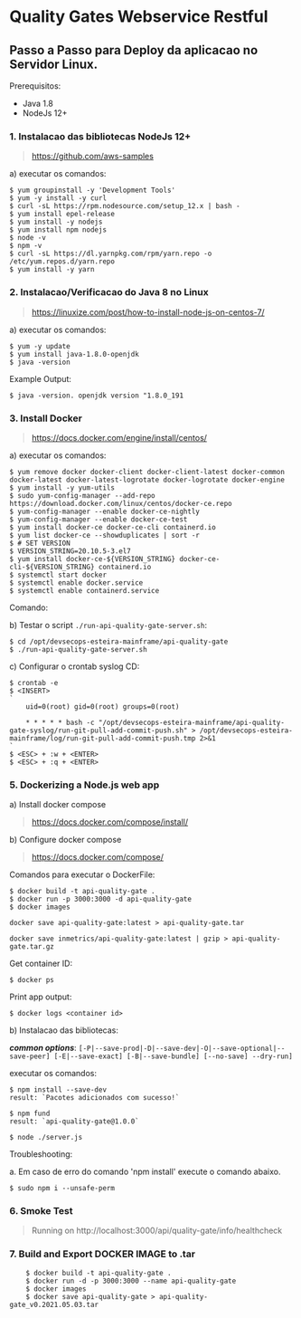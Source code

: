 # Quality Gates Webservice Restful
## Passo a Passo para Deploy da aplicacao no Servidor Linux.

Prerequisitos:
* Java 1.8
* NodeJs 12+

### 1. Instalacao das bibliotecas NodeJs 12+
> https://github.com/aws-samples


a) executar os comandos:

    $ yum groupinstall -y 'Development Tools'
    $ yum -y install -y curl
    $ curl -sL https://rpm.nodesource.com/setup_12.x | bash -
    $ yum install epel-release
    $ yum install -y nodejs
    $ yum install npm nodejs
    $ node -v
    $ npm -v
    $ curl -sL https://dl.yarnpkg.com/rpm/yarn.repo -o /etc/yum.repos.d/yarn.repo
    $ yum install -y yarn


### 2. Instalacao/Verificacao do Java 8 no Linux
> https://linuxize.com/post/how-to-install-node-js-on-centos-7/

a) executar os comandos:

    $ yum -y update
    $ yum install java-1.8.0-openjdk
    $ java -version

Example Output:

    $ java -version. openjdk version "1.8.0_191


### 3. Install Docker
> https://docs.docker.com/engine/install/centos/

a) executar os comandos:

    $ yum remove docker docker-client docker-client-latest docker-common docker-latest docker-latest-logrotate docker-logrotate docker-engine
    $ yum install -y yum-utils
    $ sudo yum-config-manager --add-repo https://download.docker.com/linux/centos/docker-ce.repo
    $ yum-config-manager --enable docker-ce-nightly
    $ yum-config-manager --enable docker-ce-test
    $ yum install docker-ce docker-ce-cli containerd.io
    $ yum list docker-ce --showduplicates | sort -r
    $ # SET VERSION
    $ VERSION_STRING=20.10.5-3.el7
    $ yum install docker-ce-${VERSION_STRING} docker-ce-cli-${VERSION_STRING} containerd.io
    $ systemctl start docker
    $ systemctl enable docker.service
    $ systemctl enable containerd.service



Comando:

b) Testar o script `./run-api-quality-gate-server.sh`:

    $ cd /opt/devsecops-esteira-mainframe/api-quality-gate
    $ ./run-api-quality-gate-server.sh

c) Configurar o crontab syslog CD:

    $ crontab -e
    $ <INSERT>
    `
        uid=0(root) gid=0(root) groups=0(root)

        * * * * * bash -c "/opt/devsecops-esteira-mainframe/api-quality-gate-syslog/run-git-pull-add-commit-push.sh" > /opt/devsecops-esteira-mainframe/log/run-git-pull-add-commit-push.tmp 2>&1
    `
    $ <ESC> + :w + <ENTER>
    $ <ESC> + :q + <ENTER>

### 5. Dockerizing a Node.js web app

a) Install docker compose
> https://docs.docker.com/compose/install/

b) Configure docker compose
> https://docs.docker.com/compose/

Comandos para executar o DockerFile:

    $ docker build -t api-quality-gate .
    $ docker run -p 3000:3000 -d api-quality-gate
    $ docker images

    docker save api-quality-gate:latest > api-quality-gate.tar

    docker save inmetrics/api-quality-gate:latest | gzip > api-quality-gate.tar.gz

Get container ID:

    $ docker ps

Print app output:

    $ docker logs <container id>


b) Instalacao das bibliotecas:

**___common options___**: `[-P|--save-prod|-D|--save-dev|-O|--save-optional|--save-peer] [-E|--save-exact] [-B|--save-bundle] [--no-save] --dry-run]`


executar os comandos:

    $ npm install --save-dev
    result: `Pacotes adicionados com sucesso!`

    $ npm fund
    result: `api-quality-gate@1.0.0`

    $ node ./server.js

Troubleshooting:

a. Em caso de erro do comando 'npm install' execute o comando abaixo.

    $ sudo npm i --unsafe-perm



### 6. Smoke Test
> Running on http://localhost:3000/api/quality-gate/info/healthcheck


### 7. Build and Export DOCKER IMAGE to .tar

        $ docker build -t api-quality-gate .
        $ docker run -d -p 3000:3000 --name api-quality-gate
        $ docker images
        $ docker save api-quality-gate > api-quality-gate_v0.2021.05.03.tar